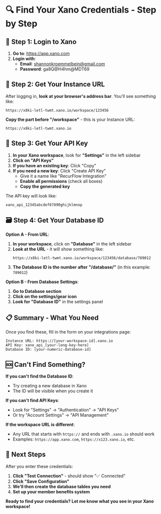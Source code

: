 # 🔍 Find Your Xano Credentials - Step by Step

## 🚪 Step 1: Login to Xano

1. **Go to**: https://app.xano.com
2. **Login with**:
   - **Email**: shannonkroemmelbein@gmail.com
   - **Password**: ga8Q@H4hm@MDT69

## 📍 Step 2: Get Your Instance URL

After logging in, **look at your browser's address bar**. You'll see something like:

```
https://x8ki-letl-twmt.xano.io/workspace/123456
```

**Copy the part before "/workspace"** - this is your Instance URL:
```
https://x8ki-letl-twmt.xano.io
```

## 🔑 Step 3: Get Your API Key

1. **In your Xano workspace**, look for **"Settings"** in the left sidebar
2. **Click on "API Keys"**
3. **If you have an existing key**: Click "Copy" 
4. **If you need a new key**: Click "Create API Key"
   - Give it a name like "RecurFlow Integration"
   - **Enable all permissions** (check all boxes)
   - **Copy the generated key**

The API key will look like:
```
xano_api_12345abcdef67890ghijklmnop
```

## 🗃️ Step 4: Get Your Database ID

**Option A - From URL**:
1. **In your workspace**, click on **"Database"** in the left sidebar
2. **Look at the URL** - it will show something like:
   ```
   https://x8ki-letl-twmt.xano.io/workspace/123456/database/789012
   ```
3. **The Database ID is the number after "/database/"** (in this example: `789012`)

**Option B - From Database Settings**:
1. **Go to Database section**
2. **Click on the settings/gear icon**
3. **Look for "Database ID"** in the settings panel

## 📋 Summary - What You Need

Once you find these, fill in the form on your integrations page:

```
Instance URL: https://[your-workspace-id].xano.io
API Key: xano_api_[your-long-key-here]
Database ID: [your-numeric-database-id]
```

## 🆘 Can't Find Something?

**If you can't find the Database ID**:
- Try creating a new database in Xano
- The ID will be visible when you create it

**If you can't find API Keys**:
- Look for "Settings" → "Authentication" → "API Keys"
- Or try "Account Settings" → "API Management"

**If the workspace URL is different**:
- Any URL that starts with `https://` and ends with `.xano.io` should work
- Examples: `https://app.xano.com`, `https://x123.xano.io`, etc.

## 🎯 Next Steps

After you enter these credentials:

1. **Click "Test Connection"** - should show "✅ Connected"
2. **Click "Save Configuration"** 
3. **We'll then create the database tables you need**
4. **Set up your member benefits system**

**Ready to find your credentials? Let me know what you see in your Xano workspace!**
